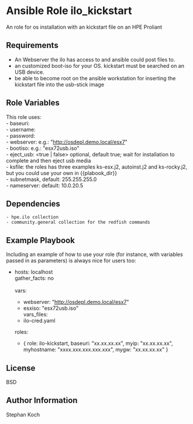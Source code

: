 Ansible Role ilo_kickstart
=========

An role for os installation with an kickstart file on an HPE Proliant

Requirements
------------

- An Webserver the ilo has access to and ansible could post files to.
- an customized boot-iso for your OS. kickstart must be searched on an USB device.
- be able to become root on the ansible workstation for inserting the kickstart file into the usb-stick image 

Role Variables
--------------
This role uses: \
    - baseuri: <ilo-ip> \
    - username: <ilo-user> \
    - password: <ilo-password> \
    - webserver: <webserver from where to mount the virt. media> e.g.: "http://osdepl.demo.local/esx7" \
    - bootiso: <name of the iso file> e.g.: "esx72usb.iso" \
    - eject_usb: <true | false> optional, default true; wait for installation to complete and then eject usb media \
    - ksfile:  the roles has three examples ks-esx.j2, autoinst.j2 and ks-rocky.j2, but you could use your own in {{plabook_dir}} \
    - subnetmask, default: 255.255.255.0 \
    - nameserver:  default: 10.0.20.5 


Dependencies
------------
    - hpe.ilo collection
    - community.general collection for the redfish commands

Example Playbook
----------------

Including an example of how to use your role (for instance, with variables passed in as parameters) is always nice for users too:

- hosts: localhost \
  gather_facts: no \
  \
  vars:
    - webserver: "http://osdepl.demo.local/esx7"
    - esxiso: "esx72usb.iso"\
  vars_files:
    - ilo-cred.yaml
    
  roles:
  - { role: ilo-kickstart, baseuri: "xx.xx.xx.xx", myip: "xx.xx.xx.xx", myhostname: "xxxx.xxx.xxx.xxx.xxx", mygw: "xx.xx.xx.xx"  }
    

License
-------

BSD

Author Information
------------------
Stephan Koch
